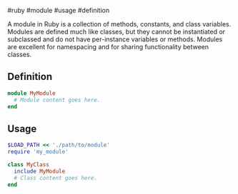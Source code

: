 #ruby #module #usage #definition

A module in Ruby is a collection of methods, constants, and class variables. Modules are defined much like classes, but they cannot be instantiated or subclassed and do not have per-instance variables or methods. Modules are excellent for namespacing and for sharing functionality between classes.

## Definition

``` ruby
module MyModule
  # Module content goes here.
end
```

## Usage

``` ruby
$LOAD_PATH << './path/to/module'
require 'my_module'

class MyClass
  include MyModule
  # Class content goes here.
end
```
